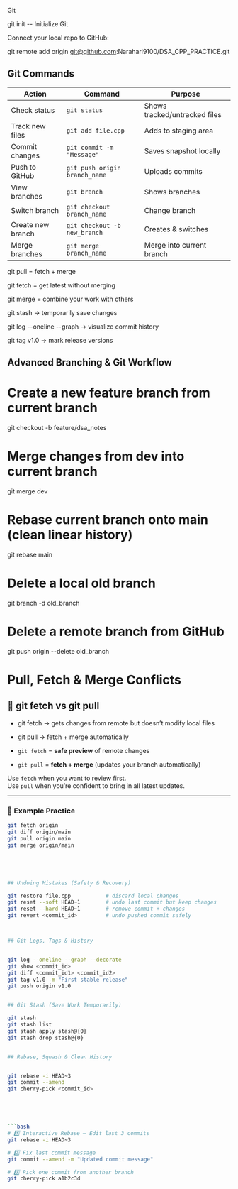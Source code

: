 Git

git init  -- Initialize Git

Connect your local repo to GitHub:

git remote add origin git@github.com:Narahari9100/DSA_CPP_PRACTICE.git


## Git Commands


| Action            | Command                       | Purpose                       |
| ----------------- | ----------------------------- | ----------------------------- |
| Check status      | `git status`                  | Shows tracked/untracked files |
| Track new files   | `git add file.cpp`            | Adds to staging area          |
| Commit changes    | `git commit -m "Message"`     | Saves snapshot locally        |
| Push to GitHub    | `git push origin branch_name` | Uploads commits               |
| View branches     | `git branch`                  | Shows branches                |
| Switch branch     | `git checkout branch_name`    | Change branch                 |
| Create new branch | `git checkout -b new_branch`  | Creates & switches            |
| Merge branches    | `git merge branch_name`       | Merge into current branch     |


git pull = fetch + merge

git fetch = get latest without merging

git merge = combine your work with others



git stash → temporarily save changes

git log --oneline --graph → visualize commit history

git tag v1.0 → mark release versions


## Advanced Branching & Git Workflow


# Create a new feature branch from current branch
git checkout -b feature/dsa_notes

# Merge changes from dev into current branch
git merge dev

# Rebase current branch onto main (clean linear history)
git rebase main

# Delete a local old branch
git branch -d old_branch

# Delete a remote branch from GitHub
git push origin --delete old_branch



# Pull, Fetch & Merge Conflicts


## 🔹 git fetch vs git pull

- git fetch  → gets changes from remote but doesn’t modify local files
- git pull   → fetch + merge automatically



- `git fetch` = **safe preview** of remote changes  
- `git pull` = **fetch + merge** (updates your branch automatically)  

Use `fetch` when you want to review first.  
Use `pull` when you’re confident to bring in all latest updates.

---

### 🧩 Example Practice

```bash
git fetch origin
git diff origin/main
git pull origin main
git merge origin/main





## Undoing Mistakes (Safety & Recovery)

git restore file.cpp           # discard local changes
git reset --soft HEAD~1        # undo last commit but keep changes
git reset --hard HEAD~1        # remove commit + changes
git revert <commit_id>         # undo pushed commit safely



## Git Logs, Tags & History


git log --oneline --graph --decorate
git show <commit_id>
git diff <commit_id1> <commit_id2>
git tag v1.0 -m "First stable release"
git push origin v1.0


## Git Stash (Save Work Temporarily)

git stash
git stash list
git stash apply stash@{0}
git stash drop stash@{0}


## Rebase, Squash & Clean History


git rebase -i HEAD~3
git commit --amend
git cherry-pick <commit_id>





```bash
# 1️⃣ Interactive Rebase — Edit last 3 commits
git rebase -i HEAD~3

# 2️⃣ Fix last commit message
git commit --amend -m "Updated commit message"

# 3️⃣ Pick one commit from another branch
git cherry-pick a1b2c3d